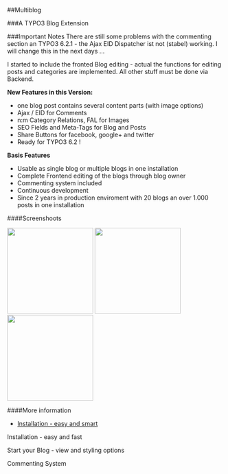 ##Multiblog


###A TYPO3 Blog Extension

###Important Notes
There are still some problems with the commenting section an TYPO3 6.2.1 - the Ajax EID Dispatcher ist not 
(stabel) working. I will change this in the next days ...

I started to include the fronted Blog editing - actual the functions for editing posts and categories are implemented. All other stuff must be done via Backend.
 
**New Features in this Version:**
* one blog post contains several content parts (with image options)
* Ajax / EID for Comments
* n:m Category Relations, FAL for Images
* SEO Fields and Meta-Tags for Blog and Posts
* Share Buttons for facebook, google+ and twitter
* Ready for TYPO3 6.2 !

**Basis Features**
* Usable as single blog or multiple blogs in one installation
* Complete Frontend editing of the blogs through blog owner
* Commenting system included
* Continuous development
* Since 2 years in production enviroment with 20 blogs an over 1.000 posts in one installation


####Screenshoots

  <img src="https://raw.github.com/klaus-ger/multiblog/master/Documentation/singleview.png" width="200px">
  <img src="https://raw.github.com/klaus-ger/multiblog/master/Documentation/backendediting1.png" width="200px">
  <img src="https://raw.github.com/klaus-ger/multiblog/master/Documentation/backendediting2.png" width="200px">


####More information
* [Installation - easy and smart](https://github.com//klaus-ger/multiblog/master/GIT-Doku/Installation.md)
<p>Installation - easy and fast</p>
<p>Start your Blog - view and styling options</p>
<p>Commenting System</p>
<p></p>
<p></p>
